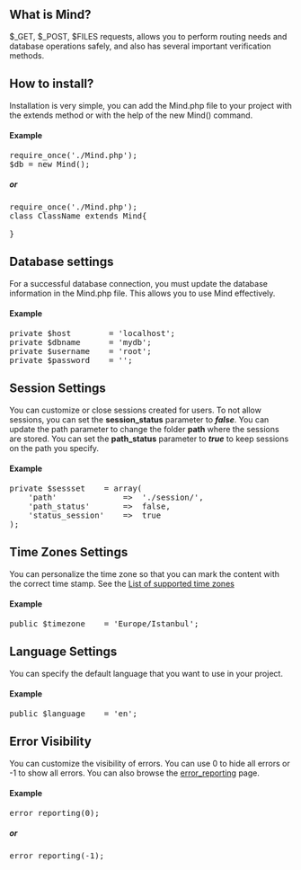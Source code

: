<h2>What is Mind?</h2>
$_GET, $_POST, $FILES requests, allows you to perform routing needs and database operations safely, and also has several important verification methods.
<h2>How to install?</h2>
Installation is very simple, you can add the Mind.php file to your project with the extends method or with the help of the new Mind() command.
<h4>Example</h4>
<pre>
require_once('./Mind.php');
$db = new Mind();
</pre>

<h5>or</h5>

<pre>
require_once('./Mind.php');
class ClassName extends Mind{

}
</pre>
<h2>Database settings</h2>
For a successful database connection, you must update the database information in the Mind.php file. This allows you to use Mind effectively.
<h4>Example</h4>
<pre>
private $host        = 'localhost';
private $dbname      = 'mydb';
private $username    = 'root';
private $password    = '';
</pre>
<h2>Session Settings</h2>
You can customize or close sessions created for users. To not allow sessions, you can set the <strong>session_status</strong> parameter to <strong><i>false</i></strong>. You can update the path parameter to change the folder <strong>path</strong> where the sessions are stored. You can set the <strong>path_status</strong> parameter to <strong><i>true</i></strong> to keep sessions on the path you specify.
<h4>Example</h4>
<pre>
private $sessset    = array(
    'path'              =>  './session/',
    'path_status'       =>  false,
    'status_session'    =>  true
);
</pre>
<h2>Time Zones Settings</h2>
You can personalize the time zone so that you can mark the content with the correct time stamp. See the <a target="_blank" href="https://secure.php.net/manual/en/timezones.php">List of supported time zones</a>
<h4>Example</h4>
<pre>
public $timezone    = 'Europe/Istanbul';
</pre>
<h2>Language Settings</h2>
You can specify the default language that you want to use in your project.
<h4>Example</h4>
<pre>
public $language    = 'en';
</pre>
<h2>Error Visibility</h2>
You can customize the visibility of errors. You can use 0 to hide all errors or -1 to show all errors. You can also browse the <a target="_blank" href="https://secure.php.net/manual/en/function.error-reporting.php">error_reporting</a> page.
<h4>Example</h4>
<pre>
error_reporting(0);
</pre>
<h5>or</h5>
<pre>
error_reporting(-1);
</pre>
